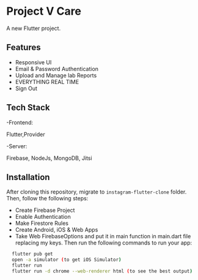 # Project V Care

A new Flutter project.


## Features
- Responsive UI
- Email & Password Authentication
- Upload and Manage lab Reports
- EVERYTHING REAL TIME
- Sign Out
## Tech Stack
-Frontend:

Flutter,Provider

-Server:

Firebase, NodeJs, MongoDB, Jitsi


## Installation
After cloning this repository, migrate to ```instagram-flutter-clone``` folder. Then, follow the following steps:
- Create Firebase Project
- Enable Authentication
- Make Firestore Rules
- Create Android, iOS & Web Apps
- Take Web FirebaseOptions and put it in main function in main.dart file replacing my keys.
Then run the following commands to run your app:
```bash
  flutter pub get
  open -a simulator (to get iOS Simulator)
  flutter run
  flutter run -d chrome --web-renderer html (to see the best output)
```
